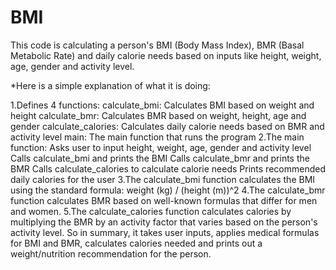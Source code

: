 # BMI
 This code is calculating a person's BMI (Body Mass Index), BMR (Basal Metabolic Rate) and daily calorie needs based on inputs like height, weight, age, gender and activity level.

*Here is a simple explanation of what it is doing:

1.Defines 4 functions:
calculate_bmi: Calculates BMI based on weight and height
calculate_bmr: Calculates BMR based on weight, height, age and gender
calculate_calories: Calculates daily calorie needs based on BMR and activity level
main: The main function that runs the program
2.The main function:
Asks user to input height, weight, age, gender and activity level
Calls calculate_bmi and prints the BMI
Calls calculate_bmr and prints the BMR
Calls calculate_calories to calculate calorie needs
Prints recommended daily calories for the user
3.The calculate_bmi function calculates the BMI using the standard formula: weight (kg) / (height (m))^2
4.The calculate_bmr function calculates BMR based on well-known formulas that differ for men and women.
5.The calculate_calories function calculates calories by multiplying the BMR by an activity factor that varies based on the person's activity level.
 So in summary, it takes user inputs, applies medical formulas for BMI and BMR, calculates calories needed and prints out a weight/nutrition recommendation for the person.
